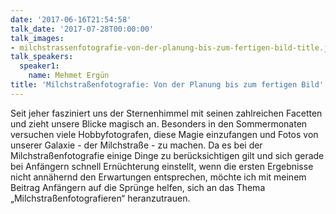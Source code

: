 ```yaml
---
date: '2017-06-16T21:54:58'
talk_date: '2017-07-28T00:00:00'
talk_images:
- milchstrassenfotografie-von-der-planung-bis-zum-fertigen-bild-title.jpg
talk_speakers:
  speaker1:
    name: Mehmet Ergün
title: 'Milchstraßenfotografie: Von der Planung bis zum fertigen Bild'
---
```


Seit jeher fasziniert uns der Sternenhimmel mit seinen zahlreichen Facetten und zieht unsere Blicke magisch an. Besonders in den Sommermonaten versuchen viele Hobbyfotografen, diese Magie einzufangen und Fotos von unserer Galaxie - der Milchstraße - zu machen. Da es bei der Milchstraßenfotografie einige Dinge zu berücksichtigen gilt und sich gerade bei Anfängern schnell Ernüchterung einstellt, wenn die ersten Ergebnisse nicht annähernd den Erwartungen entsprechen, möchte ich mit meinem Beitrag Anfängern auf die Sprünge helfen, sich an das Thema „Milchstraßenfotografieren“ heranzutrauen.